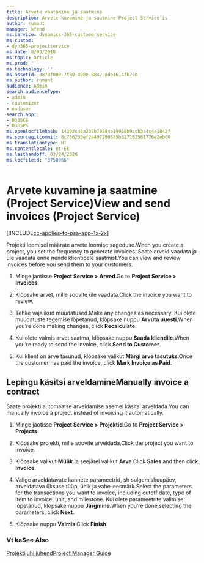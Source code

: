 ```yaml
---
title: Arvete vaatamine ja saatmine
description: Arvete kuvamine ja saatmine Project Service’is
author: rumant
manager: kfend
ms.service: dynamics-365-customerservice
ms.custom:
- dyn365-projectservice
ms.date: 8/03/2018
ms.topic: article
ms.prod: ''
ms.technology: ''
ms.assetid: 3870f009-7f39-498e-8847-ddb1614fb73b
ms.author: rumant
audience: Admin
search.audienceType:
- admin
- customizer
- enduser
search.app:
- D365CE
- D365PS
ms.openlocfilehash: 14392c48a237b78584b19968b9acb3a4c4e1842f
ms.sourcegitcommit: 8c786230ef2a497280885b827162561776e2eb00
ms.translationtype: HT
ms.contentlocale: et-EE
ms.lasthandoff: 03/24/2020
ms.locfileid: "3750966"
---
```

# <a name="view-and-send-invoices-project-service"></a><span data-ttu-id="24c4c-103">Arvete kuvamine ja saatmine (Project Service)</span><span class="sxs-lookup"><span data-stu-id="24c4c-103">View and send invoices (Project Service)</span></span>

[!INCLUDE[cc-applies-to-psa-app-1x-2x](../includes/cc-applies-to-psa-app-1x-2x.md)]

<span data-ttu-id="24c4c-104">Projekti loomisel määrate arvete loomise sageduse.</span><span class="sxs-lookup"><span data-stu-id="24c4c-104">When you create a project, you set the frequency to generate invoices.</span></span> <span data-ttu-id="24c4c-105">Saate arveid vaadata ja üle vaadata enne nende klientidele saatmist.</span><span class="sxs-lookup"><span data-stu-id="24c4c-105">You can view and review invoices before you send them to your customers.</span></span>  
  
1.  <span data-ttu-id="24c4c-106">Minge jaotisse **Project Service > Arved**.</span><span class="sxs-lookup"><span data-stu-id="24c4c-106">Go to **Project Service > Invoices**.</span></span>  
  
2.  <span data-ttu-id="24c4c-107">Klõpsake arvet, mille soovite üle vaadata.</span><span class="sxs-lookup"><span data-stu-id="24c4c-107">Click the invoice you want to review.</span></span>  
  
3.  <span data-ttu-id="24c4c-108">Tehke vajalikud muudatused.</span><span class="sxs-lookup"><span data-stu-id="24c4c-108">Make any changes as necessary.</span></span> <span data-ttu-id="24c4c-109">Kui olete muudatuste tegemise lõpetanud, klõpsake nuppu **Arvuta uuesti**.</span><span class="sxs-lookup"><span data-stu-id="24c4c-109">When you’re done making changes, click **Recalculate**.</span></span>  
  
4.  <span data-ttu-id="24c4c-110">Kui olete valmis arvet saatma, klõpsake nuppu **Saada kliendile**.</span><span class="sxs-lookup"><span data-stu-id="24c4c-110">When you’re ready to send the invoice, click **Send to Customer**.</span></span>  
  
5.  <span data-ttu-id="24c4c-111">Kui klient on arve tasunud, klõpsake valikut **Märgi arve tasutuks**.</span><span class="sxs-lookup"><span data-stu-id="24c4c-111">Once the customer has paid the invoice, click **Mark Invoice as Paid**.</span></span>  
  
## <a name="manually-invoice-a-contract"></a><span data-ttu-id="24c4c-112">Lepingu käsitsi arveldamine</span><span class="sxs-lookup"><span data-stu-id="24c4c-112">Manually invoice a contract</span></span>  
 <span data-ttu-id="24c4c-113">Saate projekti automaatse arveldamise asemel käsitsi arveldada.</span><span class="sxs-lookup"><span data-stu-id="24c4c-113">You can manually invoice a project instead of invoicing it automatically.</span></span>  
  
1.  <span data-ttu-id="24c4c-114">Minge jaotisse **Project Service > Projektid**.</span><span class="sxs-lookup"><span data-stu-id="24c4c-114">Go to **Project Service > Projects**.</span></span>  
  
2.  <span data-ttu-id="24c4c-115">Klõpsake projekti, mille soovite arveldada.</span><span class="sxs-lookup"><span data-stu-id="24c4c-115">Click the project you want to invoice.</span></span>  
  
3.  <span data-ttu-id="24c4c-116">Klõpsake valikut **Müük** ja seejärel valikut **Arve**.</span><span class="sxs-lookup"><span data-stu-id="24c4c-116">Click **Sales** and then click **Invoice**.</span></span>  
  
4.  <span data-ttu-id="24c4c-117">Valige arveldatavate kannete parameetrid, sh sulgemiskuupäev, arveldatava üksuse tüüp, ühik ja vahe-eesmärk.</span><span class="sxs-lookup"><span data-stu-id="24c4c-117">Select the parameters for the transactions you want to invoice, including cutoff date, type of item to invoice, unit, and milestone.</span></span> <span data-ttu-id="24c4c-118">Kui olete parameetrite valimise lõpetanud, klõpsake nuppu **Järgmine**.</span><span class="sxs-lookup"><span data-stu-id="24c4c-118">When you’re done selecting the parameters, click **Next**.</span></span>  
  
5.  <span data-ttu-id="24c4c-119">Klõpsake nuppu **Valmis**.</span><span class="sxs-lookup"><span data-stu-id="24c4c-119">Click **Finish**.</span></span>  
  
### <a name="see-also"></a><span data-ttu-id="24c4c-120">Vt ka</span><span class="sxs-lookup"><span data-stu-id="24c4c-120">See Also</span></span>  
 [<span data-ttu-id="24c4c-121">Projektijuhi juhend</span><span class="sxs-lookup"><span data-stu-id="24c4c-121">Project Manager Guide</span></span>](../project-service/project-manager-guide.md)
